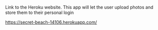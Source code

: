 
Link to the Heroku website. This app will let the user upload photos and store them to their personal login

https://secret-beach-14106.herokuapp.com/
